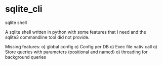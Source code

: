 # sqlite_cli
sqlite shell

A sqlite shell written in python with some features that I need and the sqlite3 commandline tool did not provide.

Missing features:
    o) global config
    o) Config per DB
    o) Exec file nativ call
    o) Store queries with parameters (positional and named)
    o) threading for background queries
